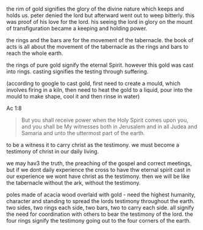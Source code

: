 the rim of gold signifies the glory of the divine nature which keeps and holds us.
peter denied the lord but afterward went out to weep bitterly. this was proof of his love for the lord. his seeing the lord in glory on the mount of transfiguration became a keeping and holding power.

the rings and the bars are for the movement of the tabernacle. the book of acts is all about the movement of the tabernacle as the rings and bars to reach the whole earth.

the rings of pure gold signify the eternal Spirit. however this gold was cast into rings. casting signifies the testing through suffering.

(according to google to cast gold, first need to create a mould, which involves firing in a kiln, then need to heat the gold to a liquid, pour into the mould to make shape, cool it and then rinse in water)

Ac 1:8
> But you shall receive power when the Holy Spirit comes upon you, and you shall be My witnesses both in Jerusalem and in all Judea and Samaria and unto the uttermost part of the earth.

to be a witness it to carry christ as the testimony. we must become a testimony of christ in our daily living. 

we may hav3 the truth, the preaching of the gospel and correct meetings, but if we dont daily experience the cross to have thw eternal spirit cast in our experience we wont have christ as the testimony. then we will be like the tabernacle without the ark, without the testimony.

poles made of acacia wood overlaid with gold - need the highest humanity, character and standing to spread the lords testimony throughout the earth.
two sides, two rings each side, two bars, two to carry each side. all signify the need for coordination with others to bear the testimony of the lord.
the four rings signify the testimony going out to the four corners of the earth.
